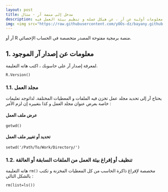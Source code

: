 ```yaml
---
layout: post
title: مدخل إلى منصة آر - مثال
description: معلومات أولية عن آر ، عن هيكل عمله و تنظيم بيئة العمل فيه 
img: <img src="https://raw.githubusercontent.com/yOOs-dz/bayany.github.io/main/images/logo_Rtips.png" width='100' height= auto/>
---
```



آر أو R منصة برمجية مفتوحة المصدر متخصصة في الحساب الإحصائي.


## 1. معلومات عن إصدار آر الموجود

لمعرفة إصدار آر على حاسوبك ، اكتب هاته التعليمة.

```
R.Version()
```
### 1.1. مجلد العمل

يحتاج آر إلى تحديد مجلد عمل تخزن فيه الملفات و المعطيات المختلفة. لذاتوجد تعليمات خاصة بعرض عنوان مجلد العمل و كذا بتغييره إن لزم الأمر :

#### عرض ملف العمل
```
getwd()
```
#### تحديد أو تغيير ملف العمل
```
setwd('/Path/To/Work/Directory/')
```

### 1.2. تنظيف أو إفراغ بيئة العمل من الملفات السابقة أو العالقة


هاته التعليمة ```rm()``` مخصصة لإفراغ ذاكرة الحاسب من كل المعطيات المخزنة و تكتب بالشكل التالي :

```
rm(list=ls())
```

